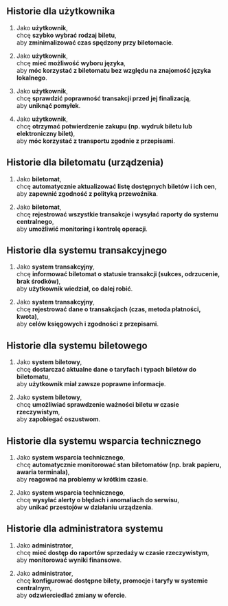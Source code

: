 ## Historie dla użytkownika

1. Jako **użytkownik**,\
   chcę **szybko wybrać rodzaj biletu**,\
   aby **zminimalizować czas spędzony przy biletomacie**.

2. Jako **użytkownik**,\
   chcę **mieć możliwość wyboru języka**,\
   aby **móc korzystać z biletomatu bez względu na znajomość języka lokalnego**.

3. Jako **użytkownik**,\
   chcę **sprawdzić poprawność transakcji przed jej finalizacją**,\
   aby **uniknąć pomyłek**.

4. Jako **użytkownik**,\
   chcę **otrzymać potwierdzenie zakupu (np. wydruk biletu lub elektroniczny bilet)**,\
   aby **móc korzystać z transportu zgodnie z przepisami**.

## Historie dla biletomatu (urządzenia)

1. Jako **biletomat**,\
   chcę **automatycznie aktualizować listę dostępnych biletów i ich cen**,\
   aby **zapewnić zgodność z polityką przewoźnika**.

2. Jako **biletomat**,\
   chcę **rejestrować wszystkie transakcje i wysyłać raporty do systemu centralnego**,\
   aby **umożliwić monitoring i kontrolę operacji**.

## Historie dla systemu transakcyjnego

1. Jako **system transakcyjny**,\
   chcę **informować biletomat o statusie transakcji (sukces, odrzucenie, brak środków)**,\
   aby **użytkownik wiedział, co dalej robić**.

2. Jako **system transakcyjny**,\
   chcę **rejestrować dane o transakcjach (czas, metoda płatności, kwota)**,\
   aby **celów księgowych i zgodności z przepisami**.

## Historie dla systemu biletowego

1. Jako **system biletowy**,\
   chcę **dostarczać aktualne dane o taryfach i typach biletów do biletomatu**,\
   aby **użytkownik miał zawsze poprawne informacje**.

2. Jako **system biletowy**,\
   chcę **umożliwiać sprawdzenie ważności biletu w czasie rzeczywistym**,\
   aby **zapobiegać oszustwom**.

## Historie dla systemu wsparcia technicznego

1. Jako **system wsparcia technicznego**,\
   chcę **automatycznie monitorować stan biletomatów (np. brak papieru, awaria terminala)**,\
   aby **reagować na problemy w krótkim czasie**.

2. Jako **system wsparcia technicznego**,\
   chcę **wysyłać alerty o błędach i anomaliach do serwisu**,\
   aby **unikać przestojów w działaniu urządzenia**.

## Historie dla administratora systemu

1. Jako **administrator**,\
   chcę **mieć dostęp do raportów sprzedaży w czasie rzeczywistym**,\
   aby **monitorować wyniki finansowe**.

2. Jako **administrator**,\
   chcę **konfigurować dostępne bilety, promocje i taryfy w systemie centralnym**,\
   aby **odzwierciedlać zmiany w ofercie**.

